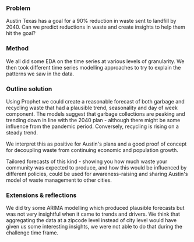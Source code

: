 ### Problem
Austin Texas has a goal for a 90% reduction in waste sent to landfill by 2040. Can we predict reductions in waste and create insights to help them hit the goal?

### Method
We all did some EDA on the time series at various levels of granularity. We then took different time series modelling approaches to try to explain the patterns we saw in the data.

### Outline solution
Using Prophet we could create a reasonable forecast of both garbage and recycling waste that had a plausible trend, seasonality and day of week component.
The models suggest that garbage collections are peaking and trending down in line with the 2040 plan - although there might be some influence from the pandemic period.
Conversely, recycling is rising on a steady trend.

We interpret this as positive for Austin's plans and a good proof of concept for decoupling waste from continuing economic and population growth.

Tailored forecasts of this kind - showing you how much waste your community was expected to produce, and how this would be influenced by different policies, could be used for awareness-raising and sharing Austin's model of waste management to other cities.

### Extensions & reflections
We did try some ARIMA modelling which produced plausible forecasts but was not very insightful when it came to trends and drivers.
We think that aggregating the data at a zipcode level instead of city level would have given us some interesting insights, we were not able to do that during the challenge time frame.
